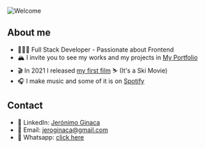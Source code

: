 ![Welcome](https://res.cloudinary.com/dr3cvyonp/image/upload/v1699005993/fondo_github_rdmtru.png)
## About me

- 👨🏻‍💻 Full Stack Developer - Passionate about Frontend
- 🏔 I invite you to see my works and my projects in [My Portfolio](https://www.jeronimoginaca.com)
- 🎬 In 2021 I released [my first film](https://www.youtube.com/watch?v=y1bVDOhbrrc&ab_channel=GoRelaxProductions) ⛷ (It's a Ski Movie)
- 🎧 I make music and some of it is on [Spotify](https://open.spotify.com/artist/2MvLjoPcschdcOYfpaAtQ9)

## Contact

- 👔 LinkedIn: [Jerónimo Ginaca](https://www.linkedin.com/in/jeronimoginaca/)
- 📨 Email: [jeroginaca@gmail.com](mailto:jeroginaca@gmail.com)
- 📲 Whatsapp: [click here](https://wa.me/5491126343056)
